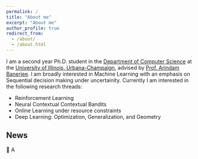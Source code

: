 ```yaml
---
permalink: /
title: "About me"
excerpt: "About me"
author_profile: true
redirect_from: 
  - /about/
  - /about.html
---
```


I am a second year Ph.D. student in the [Department of Computer Science](https://www.cs.illinois.edu) at the [University of Illinois, Urbana-Champaign](https://www.illinois.edu), advised by [Prof. Arindam Banerjee](https://arindam.cs.illinois.edu/). I am broadly interested in Machine Learning with an emphasis on Sequential decision making under uncertainity. Currently I am interested in the following research threads:
- Reinforcement Learning
- Neural Contextual Contextual Bandits
- Online Learning under resource constraints
- Deep Learning: Optimization, Generalization, and Geometry

## News
:star2: A
